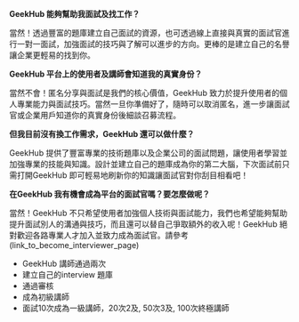 **GeekHub 能夠幫助我面試及找工作？**

當然！透過豐富的題庫建立自己面試的資源，也可透過線上直接與真實的面試官進行一對一面試，加強面試的技巧與了解可以進步的方向。更棒的是建立自己的名譽讓企業更輕易的找到你。

**GeekHub 平台上的使用者及講師會知道我的真實身份？**

當然不會！匿名分享與面試是我們的核心價值，GeekHub 致力於提升使用者的個人專業能力與面試技巧。當然一旦你準備好了，隨時可以取消匿名，進一步讓面試官或企業用戶知道你的真實身份後細談召募流程。

**但我目前沒有換工作需求，GeekHub 還可以做什麼？**

GeekHub 提供了豐富專業的技術題庫以及企業公司的面試問題，讓使用者學習並加強專業的技能與知識。設計並建立自己的題庫成為你的第二大腦，下次面試前只需打開GeekHub 即可輕易地刷新你的知識讓面試官對你刮目相看吧！

**在GeekHub 我有機會成為平台的面試官嗎？要怎麼做呢？**

當然！GeekHub 不只希望使用者加強個人技術與面試能力，我們也希望能夠幫助提升面試別人的溝通與技巧，而且還可以替自己爭取額外的收入呢！GeekHub 絕對歡迎各路專業人才加入並致力成為面試官。請參考 (link_to_become_interviewer_page) 
*  GeekHub 講師通過兩次
*  建立自己的interview 題庫
*  通過審核
*  成為初級講師
*  面試10次成為一級講師，20次2及, 50次3及, 100次終極講師





